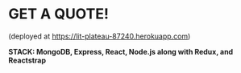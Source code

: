 # GET A QUOTE!
(deployed at https://lit-plateau-87240.herokuapp.com)

**STACK: MongoDB, Express, React, Node.js along with Redux, and Reactstrap**
